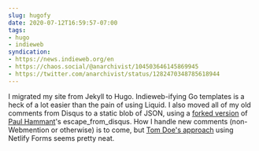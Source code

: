 ```yaml
---
slug: hugofy
date: 2020-07-12T16:59:57-07:00
tags:
- hugo
- indieweb
syndication:
- https://news.indieweb.org/en
- https://chaos.social/@anarchivist/104503646145869945
- https://twitter.com/anarchivist/status/1282470348785618944
---
```

I migrated my site from Jekyll to Hugo. Indieweb-ifying Go templates is a heck of a lot easier than the pain of using Liquid. I also moved all of my old comments from Disqus to a static blob of JSON, using a [forked version](https://github.com/anarchivist/escape_from_disqus) of [Paul Hammant](https://hammant.org/)'s escape_from_disqus. How I handle new comments (non-Webmention or otherwise) is to come, but [Tom Doe's approach](https://ttntm.me/blog/static-blog-comments-hugo/) using Netlify Forms seems pretty neat.
